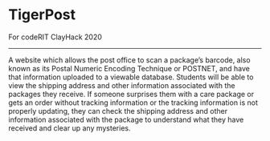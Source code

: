 # TigerPost
For codeRIT ClayHack 2020

---

A website which allows the post office to scan a package’s barcode, also known as its Postal Numeric Encoding Technique or POSTNET, and have that information uploaded to a viewable database. Students will be able to view the shipping address and other information associated with the packages they receive. If someone surprises them with a care package or gets an order without tracking information or the tracking information is not properly updating, they can check the shipping address and other information associated with the package to understand what they have received and clear up any mysteries.
